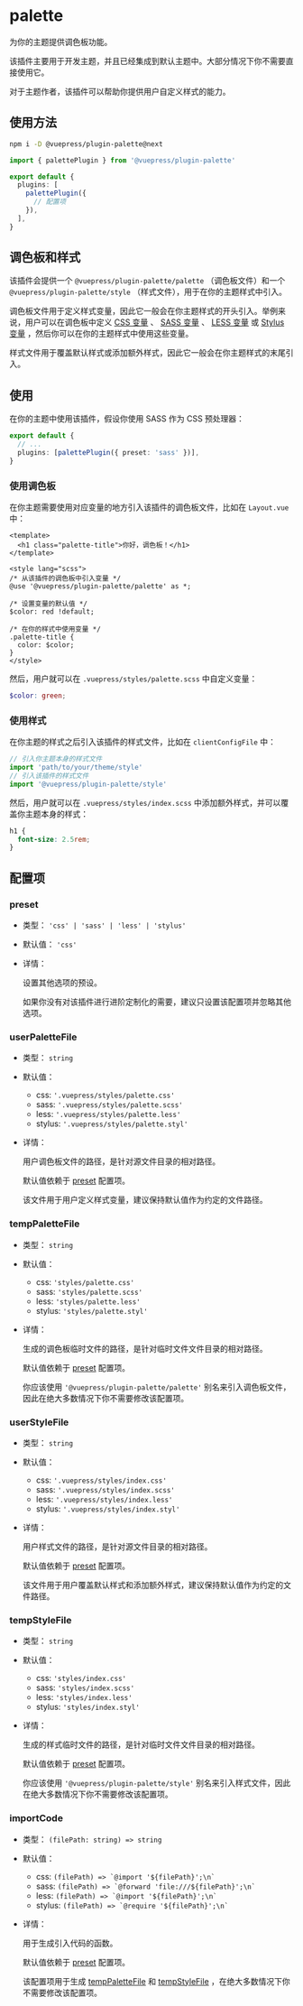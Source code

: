 # palette

<NpmBadge package="@vuepress/plugin-palette" />

为你的主题提供调色板功能。

该插件主要用于开发主题，并且已经集成到默认主题中。大部分情况下你不需要直接使用它。

对于主题作者，该插件可以帮助你提供用户自定义样式的能力。

## 使用方法

```bash
npm i -D @vuepress/plugin-palette@next
```

```ts
import { palettePlugin } from '@vuepress/plugin-palette'

export default {
  plugins: [
    palettePlugin({
      // 配置项
    }),
  ],
}
```

## 调色板和样式

该插件会提供一个 `@vuepress/plugin-palette/palette` （调色板文件）和一个 `@vuepress/plugin-palette/style` （样式文件），用于在你的主题样式中引入。

调色板文件用于定义样式变量，因此它一般会在你主题样式的开头引入。举例来说，用户可以在调色板中定义 [CSS 变量](https://developer.mozilla.org/en-US/docs/Web/CSS/Using_CSS_custom_properties) 、 [SASS 变量](https://sass-lang.com/documentation/variables) 、 [LESS 变量](http://lesscss.org/features/#variables-feature) 或 [Stylus 变量](https://stylus-lang.com/docs/variables.html) ，然后你可以在你的主题样式中使用这些变量。

样式文件用于覆盖默认样式或添加额外样式，因此它一般会在你主题样式的末尾引入。

## 使用

在你的主题中使用该插件，假设你使用 SASS 作为 CSS 预处理器：

```ts
export default {
  // ...
  plugins: [palettePlugin({ preset: 'sass' })],
}
```

### 使用调色板

在你主题需要使用对应变量的地方引入该插件的调色板文件，比如在 `Layout.vue` 中：

```vue
<template>
  <h1 class="palette-title">你好，调色板！</h1>
</template>

<style lang="scss">
/* 从该插件的调色板中引入变量 */
@use '@vuepress/plugin-palette/palette' as *;

/* 设置变量的默认值 */
$color: red !default;

/* 在你的样式中使用变量 */
.palette-title {
  color: $color;
}
</style>
```

然后，用户就可以在 `.vuepress/styles/palette.scss` 中自定义变量：

```scss
$color: green;
```

### 使用样式

在你主题的样式之后引入该插件的样式文件，比如在 `clientConfigFile` 中：

```ts
// 引入你主题本身的样式文件
import 'path/to/your/theme/style'
// 引入该插件的样式文件
import '@vuepress/plugin-palette/style'
```

然后，用户就可以在 `.vuepress/styles/index.scss` 中添加额外样式，并可以覆盖你主题本身的样式：

```scss
h1 {
  font-size: 2.5rem;
}
```

## 配置项

### preset

- 类型： `'css' | 'sass' | 'less' | 'stylus'`

- 默认值： `'css'`

- 详情：

  设置其他选项的预设。

  如果你没有对该插件进行进阶定制化的需要，建议只设置该配置项并忽略其他选项。

### userPaletteFile

- 类型： `string`

- 默认值：

  - css: `'.vuepress/styles/palette.css'`
  - sass: `'.vuepress/styles/palette.scss'`
  - less: `'.vuepress/styles/palette.less'`
  - stylus: `'.vuepress/styles/palette.styl'`

- 详情：

  用户调色板文件的路径，是针对源文件目录的相对路径。

  默认值依赖于 [preset](#preset) 配置项。

  该文件用于用户定义样式变量，建议保持默认值作为约定的文件路径。

### tempPaletteFile

- 类型： `string`

- 默认值：

  - css: `'styles/palette.css'`
  - sass: `'styles/palette.scss'`
  - less: `'styles/palette.less'`
  - stylus: `'styles/palette.styl'`

- 详情：

  生成的调色板临时文件的路径，是针对临时文件文件目录的相对路径。

  默认值依赖于 [preset](#preset) 配置项。

  你应该使用 `'@vuepress/plugin-palette/palette'` 别名来引入调色板文件，因此在绝大多数情况下你不需要修改该配置项。

### userStyleFile

- 类型： `string`

- 默认值：

  - css: `'.vuepress/styles/index.css'`
  - sass: `'.vuepress/styles/index.scss'`
  - less: `'.vuepress/styles/index.less'`
  - stylus: `'.vuepress/styles/index.styl'`

- 详情：

  用户样式文件的路径，是针对源文件目录的相对路径。

  默认值依赖于 [preset](#preset) 配置项。

  该文件用于用户覆盖默认样式和添加额外样式，建议保持默认值作为约定的文件路径。

### tempStyleFile

- 类型： `string`

- 默认值：

  - css: `'styles/index.css'`
  - sass: `'styles/index.scss'`
  - less: `'styles/index.less'`
  - stylus: `'styles/index.styl'`

- 详情：

  生成的样式临时文件的路径，是针对临时文件文件目录的相对路径。

  默认值依赖于 [preset](#preset) 配置项。

  你应该使用 `'@vuepress/plugin-palette/style'` 别名来引入样式文件，因此在绝大多数情况下你不需要修改该配置项。

### importCode

- 类型： `(filePath: string) => string`

- 默认值：

  - css: `` (filePath) => `@import '${filePath}';\n` ``
  - sass: `` (filePath) => `@forward 'file:///${filePath}';\n` ``
  - less: `` (filePath) => `@import '${filePath}';\n` ``
  - stylus: `` (filePath) => `@require '${filePath}';\n` ``

- 详情：

  用于生成引入代码的函数。

  默认值依赖于 [preset](#preset) 配置项。

  该配置项用于生成 [tempPaletteFile](#temppalettefile) 和 [tempStyleFile](#tempstylefile) ，在绝大多数情况下你不需要修改该配置项。
